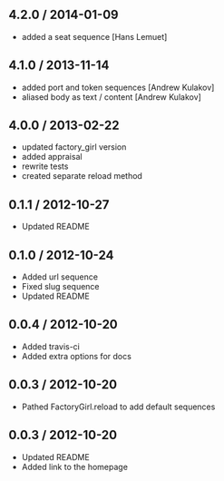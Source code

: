 ## 4.2.0 / 2014-01-09

* added a seat sequence [Hans Lemuet]

## 4.1.0 / 2013-11-14

* added port and token sequences [Andrew Kulakov]
* aliased body as text / content [Andrew Kulakov]

## 4.0.0 / 2013-02-22

* updated factory_girl version
* added appraisal
* rewrite tests
* created separate reload method

## 0.1.1 / 2012-10-27

* Updated README

## 0.1.0 / 2012-10-24

* Added url sequence
* Fixed slug sequence
* Updated README

## 0.0.4 / 2012-10-20

* Added travis-ci
* Added extra options for docs

## 0.0.3 / 2012-10-20

* Pathed FactoryGirl.reload to add default sequences

## 0.0.3 / 2012-10-20

* Updated README
* Added link to the homepage
